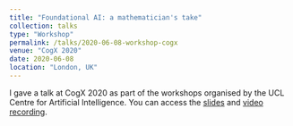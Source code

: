 ```yaml
---
title: "Foundational AI: a mathematician's take"
collection: talks
type: "Workshop"
permalink: /talks/2020-06-08-workshop-cogx
venue: "CogX 2020"
date: 2020-06-08
location: "London, UK"
---
```


I gave a talk at CogX 2020 as part of the workshops organised by the UCL Centre for Artificial Intelligence. You can access the [slides](https://bguedj.github.io/files/bguedj-talk-2020-cogx.pdf) and [video recording](https://youtu.be/sh9-J33jlHU).